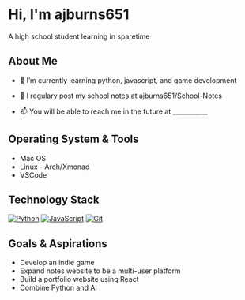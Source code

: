 # Hi, I'm ajburns651

A high school student learning in sparetime 

## About Me

- 🌱 I’m currently learning python, javascript, and game development

- 📝 I regulary post my school notes at ajburns651/School-Notes

- 📫 You will be able to reach me in the future at ___________

## Operating System & Tools

- Mac OS
- Linux - Arch/Xmonad
- VSCode

## Technology Stack

[![Python](https://img.shields.io/badge/-Python-3776AB?style=flat-square&logo=python&logoColor=ffffff)](https://www.python.org/)
[![JavaScript](https://img.shields.io/badge/-JavaScript-%23F7DF1C?style=flat-square&logo=javascript&logoColor=000000&labelColor=%23F7DF1C&color=%23FFCE5A)](https://www.javascript.com/)
[![Git](https://img.shields.io/badge/-Git-%23F05032?style=flat-square&logo=git&logoColor=%23ffffff)](https://git-scm.com/)

## Goals & Aspirations

- Develop an indie game
- Expand notes website to be a multi-user platform
- Build a portfolio website using React
- Combine Python and AI
